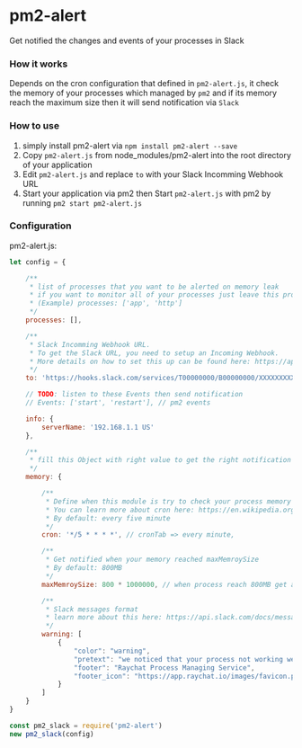 # pm2-alert
Get notified the changes and events of your processes in Slack

### How it works
Depends on the cron configuration that defined in `pm2-alert.js`, it check the memory of your processes which managed by `pm2` and if its memory reach the maximum size then it will send notification via `Slack`

### How to use
1. simply install pm2-alert via 
```npm install pm2-alert --save``` 
2. Copy `pm2-alert.js` from node_modules/pm2-alert into the root directory of your application
3. Edit `pm2-alert.js` and replace `to` with your Slack Incomming Webhook URL
4. Start your application via pm2 then Start `pm2-alert.js` with pm2 by running `pm2 start pm2-alert.js`


### Configuration
pm2-alert.js: 
```javascript
let config = {

    /**
     * list of processes that you want to be alerted on memory leak
     * if you want to monitor all of your processes just leave this property empty array
     * (Example) processes: ['app', 'http'] 
     */
    processes: [],

    /**
     * Slack Incomming Webhook URL.
     * To get the Slack URL, you need to setup an Incoming Webhook. 
     * More details on how to set this up can be found here: https://api.slack.com/incoming-webhooks
     */
    to: 'https://hooks.slack.com/services/T00000000/B00000000/XXXXXXXXXXXXXXXXXXXXXXXX',

    // TODO: listen to these Events then send notification
    // Events: ['start', 'restart'], // pm2 events

    info: {
        serverName: '192.168.1.1 US'
    },

    /**
     * fill this Object with right value to get the right notification
     */
    memory: {

        /**
         * Define when this module is try to check your process memory
         * You can learn more about cron here: https://en.wikipedia.org/wiki/Cron 
         * By default: every five minute
         */
        cron: '*/5 * * * *', // cronTab => every minute,

        /**
         * Get notified when your memory reached maxMemroySize
         * By default: 800MB
         */
        maxMemroySize: 800 * 1000000, // when process reach 800MB get alerted

        /**
         * Slack messages format
         * learn more about this here: https://api.slack.com/docs/message-formatting
         */
        warning: [
            {
                "color": "warning",
                "pretext": "we noticed that your process not working well",
                "footer": "Raychat Process Managing Service",
                "footer_icon": "https://app.raychat.io/images/favicon.png",
            }
        ]
    }
}

const pm2_slack = require('pm2-alert')
new pm2_slack(config)
```
